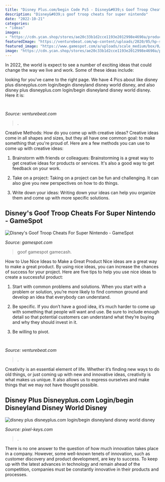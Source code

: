```yaml
---
title: "Disney Plus.com/begin Code Ps5 - Disney&#039;s Goof Troop Cheats For Super Nintendo"
description: "Disney&#039;s goof troop cheats for super nintendo"
date: "2022-10-21"
categories:
- "ideas"
images:
- "https://cdn.ycan.shop/stores/ae20c33b1d2cce1193e2012998e4690a/products/QMtZuulHLOoWz0phYAj5q6xLGGeuZUuQjDg2GV9s_md.jpeg"
featuredImage: "https://venturebeat.com/wp-content/uploads/2020/05/hp-spring-5.jpg"
featured_image: "https://www.gamespot.com/a/uploads/scale_medium/box/0/7/5/1/17497-50751.jpg"
image: "https://cdn.ycan.shop/stores/ae20c33b1d2cce1193e2012998e4690a/products/QMtZuulHLOoWz0phYAj5q6xLGGeuZUuQjDg2GV9s_md.jpeg"
---
```



In 2022, the world is expect to see a number of exciting ideas that could change the way we live and work. Some of these ideas include:

	

		
looking for  you've came to the right page. We have 4 Pics about  like disney plus disneyplus.com login/begin disneyland disney world disney,  and also disney plus disneyplus.com login/begin disneyland disney world disney. Here it is:
		
    
## 

<img loading=lazy src="https://venturebeat.com/wp-content/uploads/2020/05/hp-spring-5.jpg" onerror="this.onerror=null;this.src='https://tse2.mm.bing.net/th?id=OIP.fXSXyjRlr5jTrM8LdxvxWQHaFj&amp;pid=15.1';" alt="">

_Source: venturebeat.com_

>. 

	

Creative Methods: How do you come up with creative ideas?
Creative ideas come in all shapes and sizes, but they all have one common goal: to make something that you're proud of. Here are a few methods you can use to come up with creative ideas:
1. Brainstorm with friends or colleagues: Brainstorming is a great way to get creative ideas for products or services. It's also a good way to get feedback on your work.

2. Take on a project: Taking on a project can be fun and challenging. It can also give you new perspectives on how to do things.

3. Write down your ideas: Writing down your ideas can help you organize them and come up with more specific solutions.

    
## Disney&#039;s Goof Troop Cheats For Super Nintendo - GameSpot

<img loading=lazy src="https://www.gamespot.com/a/uploads/scale_medium/box/0/7/5/1/17497-50751.jpg" onerror="this.onerror=null;this.src='https://tse4.mm.bing.net/th?id=OIP.xMW4RfrzyXyFqv-X0WjJIgEqDR&amp;pid=15.1';" alt="Disney&#039;s Goof Troop Cheats For Super Nintendo - GameSpot">

_Source: gamespot.com_

>goof gamespot gamecash. 

	

How to Use Nice Ideas to Make a Great Product
Nice ideas are a great way to make a great product. By using nice ideas, you can increase the chances of success for your project. Here are five tips to help you use nice ideas to create a successful product:
1. Start with common problems and solutions. When you start with a problem or solution, you’re more likely to find common ground and develop an idea that everybody can understand.

2. Be specific. If you don’t have a good idea, it’s much harder to come up with something that people will want and use. Be sure to include enough detail so that potential customers can understand what they’re buying and why they should invest in it.

3. Be willing to pivot.

    
## 

<img loading=lazy src="https://venturebeat.com/wp-content/uploads/2019/11/samsungfold2.jpg" onerror="this.onerror=null;this.src='https://tse2.mm.bing.net/th?id=OIP.tN-i_J-D_UqV39h9leL6SgHaDa&amp;pid=15.1';" alt="">

_Source: venturebeat.com_

>. 

	

Creativity is an essential element of life. Whether it’s finding new ways to do old things, or just coming up with new and innovative ideas, creativity is what makes us unique. It also allows us to express ourselves and make things that we may not have thought possible.

    
## Disney Plus Disneyplus.com Login/begin Disneyland Disney World Disney

<img loading=lazy src="https://cdn.ycan.shop/stores/ae20c33b1d2cce1193e2012998e4690a/products/QMtZuulHLOoWz0phYAj5q6xLGGeuZUuQjDg2GV9s_md.jpeg" onerror="this.onerror=null;this.src='https://tse2.mm.bing.net/th?id=OIP.jUhjzFLaKxNBNO1dFvXNigAAAA&amp;pid=15.1';" alt="disney plus disneyplus.com login/begin disneyland disney world disney">

_Source: pixel-keys.com_

>. 

	

There is no one answer to the question of how much innovation takes place in a company. However, some well-known tenets of innovation, such as customer discovery and product development, are key to success. To keep up with the latest advances in technology and remain ahead of the competition, companies must be constantly innovative in their products and processes.

